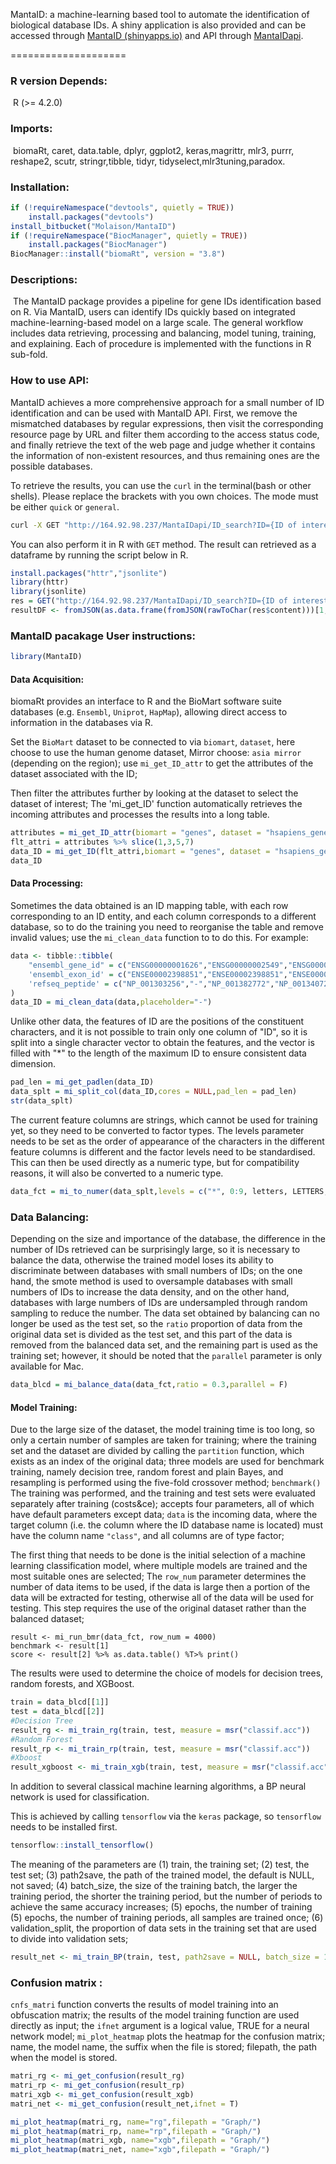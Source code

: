 MantaID: a machine-learning based tool to automate the identification of biological database IDs. A shiny application is also provided and can be accessed through [MantaID (shinyapps.io)](https://molaison.shinyapps.io/MantaID/) and API through [MantaIDapi](http://164.92.98.237/MantaIDapi/__docs__/).

====================

### R version Depends: 

​    R (>= 4.2.0)

### Imports:

​	biomaRt, caret, data.table, dplyr, ggplot2, keras,magrittr, mlr3, purrr, reshape2, scutr, stringr,tibble, tidyr, tidyselect,mlr3tuning,paradox.

### Installation:

```R
if (!requireNamespace("devtools", quietly = TRUE))
    install.packages("devtools")
install_bitbucket("Molaison/MantaID")
if (!requireNamespace("BiocManager", quietly = TRUE))
    install.packages("BiocManager")
BiocManager::install("biomaRt", version = "3.8")
```

### Descriptions:

​	The MantaID package provides a pipeline for gene IDs identification based on R. Via MantaID, users can identify IDs quickly based on integrated machine-learning-based model  on a large scale. The general workflow includes data retrieving, processing and balancing, model tuning, training, and explaining. Each of procedure is implemented with the functions in R sub-fold. 


### How to use API:

MantaID achieves a more comprehensive approach for a small number of ID identification and can be used with MantaID API. First, we remove the mismatched databases by regular expressions, then visit the corresponding resource page by URL and filter them according to the access status code, and finally retrieve the text of the web page and judge whether it contains the information of non-existent resources, and thus remaining ones are the possible databases. 

To retrieve the results, you can use the `curl` in the terminal(bash or other shells). Please replace the brackets with you own choices. The mode must be either `quick` or `general`.

```bash
curl -X GET "http://164.92.98.237/MantaIDapi/ID_search?ID={ID of interest}&quick={mode}" -H "accept: */*"
```

You can also perform it in R with `GET` method. The result can retrieved as a dataframe by running the script below in R.

```R
install.packages("httr","jsonlite")
library(httr)
library(jsonlite)
res = GET("http://164.92.98.237/MantaIDapi/ID_search?ID={ID of interest}&quick={mode}")
resultDF <- fromJSON(as.data.frame(fromJSON(rawToChar(res$content)))[1,1])
```

### MantaID pacakage User instructions:

```R
library(MantaID) 
```

#### Data Acquisition:

biomaRt provides an interface to R and the BioMart software suite databases (e.g. `Ensembl`, `Uniprot`, `HapMap`), allowing direct access to information in the databases via R.

Set the `BioMart` dataset to be connected to via `biomart`, `dataset`, here choose to use the human genome dataset, Mirror choose: `asia mirror` (depending on the region); use `mi_get_ID_attr` to get the attributes of the dataset associated with the ID;

Then filter the attributes further by looking at the dataset to select the dataset of interest;
The 'mi_get_ID' function automatically retrieves the incoming attributes and processes the results into a long table.

```r
attributes = mi_get_ID_attr(biomart = "genes", dataset = "hsapiens_gene_ensembl", mirror = "asia")
flt_attri = attributes %>% slice(1,3,5,7)
data_ID = mi_get_ID(flt_attri,biomart = "genes", dataset = "hsapiens_gene_ensembl", mirror = "asia")
data_ID
```

#### Data Processing:

Sometimes the data obtained is an ID mapping table, with each row corresponding to an ID
entity, and each column corresponds to a different database, so to do the training you need to reorganise the table and remove invalid values; use the `mi_clean_data` function to
to do this. For example:

```r
data <- tibble::tibble(
	"ensembl_gene_id" = c("ENSG00000001626","ENSG00000002549","ENSG00000002586","ENSG00000002745"),
	'ensembl_exon_id' = c("ENSE00002398851","ENSE00002398851","ENSE00002398851","ENSE00002398851"),
	'refseq_peptide' = c("NP_001303256","-","NP_001382772","NP_001340728")
)
data_ID = mi_clean_data(data,placeholder="-")
```

Unlike other data, the features of ID are the positions of the constituent characters, and it is not possible to train only one column of "ID", so it is split into a single character vector to obtain the features, and the vector is filled with "\*" to the length of the maximum ID to ensure consistent data dimension.

```r
pad_len = mi_get_padlen(data_ID)
data_splt = mi_split_col(data_ID,cores = NULL,pad_len = pad_len)
str(data_splt)
```

The current feature columns are strings, which cannot be used for training yet, so they need to be converted to factor types. The levels parameter needs to be set as the order of appearance of the characters in the different feature columns is different and the factor levels need to be standardised. This can then be used directly as a numeric type, but for compatibility reasons, it will also be converted to a numeric type.

```r
data_fct = mi_to_numer(data_splt,levels = c("*", 0:9, letters, LETTERS, "_", ".", "-", " ", "/", "\\", ":"))
```

### Data Balancing:

Depending on the size and importance of the database, the difference in the number of IDs retrieved can be surprisingly large, so it is necessary to balance the data, otherwise the trained model loses its ability to discriminate between databases with small numbers of IDs; on the one hand, the smote method is used to oversample databases with small numbers of IDs to increase the data density, and on the other hand, databases with large numbers of IDs are undersampled through random sampling to reduce the number. The data set obtained by balancing can no longer be used as the test set, so the `ratio` proportion of data from the original data set is divided as the test set, and this part of the data is removed from the balanced data set, and the remaining part is used as the training set; however, it should be noted that the `parallel` parameter is only available for Mac.

```r
data_blcd = mi_balance_data(data_fct,ratio = 0.3,parallel = F)
```

#### Model Training:

Due to the large size of the dataset, the model training time is too long, so only a certain number of samples are taken for training; where the training set and the dataset are divided by calling the `partition` function, which exists as an index of the original data; three models are used for benchmark training, namely decision tree, random forest and plain Bayes, and resampling is performed using the five-fold crossover method; `benchmark()` The training was performed, and the training and test sets were evaluated separately after training (costs&ce);
accepts four parameters, all of which have default parameters except data; `data` is the incoming data, where the target column (i.e. the column where the ID database name is located) must have the column name `"class"`, and all columns are of type factor;

The first thing that needs to be done is the initial selection of a machine learning classification model, where multiple models are trained and the most suitable ones are selected;
The `row_num` parameter determines the number of data items to be used, if the data is large then a portion of the data will be extracted for testing, otherwise all of the data will be used for testing. This step requires the use of the original dataset rather than the balanced dataset;

```{r echo=FALSE, message=FALSE, hide=TRUE}
result <- mi_run_bmr(data_fct, row_num = 4000)
benchmark <- result[1]
score <- result[2] %>% as.data.table() %T>% print()
```

The results were used to determine the choice of models for decision trees, random forests, and XGBoost.

```r
train = data_blcd[[1]]
test = data_blcd[[2]]
#Decision Tree
result_rg <- mi_train_rg(train, test, measure = msr("classif.acc"))
#Random Forest
result_rp <- mi_train_rp(train, test, measure = msr("classif.acc"))
#Xboost
result_xgboost <- mi_train_xgb(train, test, measure = msr("classif.acc"))
```

In addition to several classical machine learning algorithms, a BP neural network is used for classification.

This is achieved by calling `tensorflow` via the `keras` package, so `tensorflow` needs to be installed first.

```r
tensorflow::install_tensorflow()
```

The meaning of the parameters are (1) train, the training set; (2) test, the test set; (3) path2save, the path of the trained model, the default is NULL, not saved; (4) batch_size, the size of the training batch, the larger the training period, the shorter the training period, but the number of periods to achieve the same accuracy increases; (5) epochs, the number of training (5) epochs, the number of training periods, all samples are trained once; (6) validation_split, the proportion of data sets in the training set that are used to divide into validation sets;

```r
result_net <- mi_train_BP(train, test, path2save = NULL, batch_size = 128, epochs = 64, validation_split = 0.3)
```

### Confusion matrix :

`cnfs_matri` function converts the results of model training into an obfuscation matrix; the results of the model training function are used directly as input; the `ifnet` argument is a logical value, TRUE for a neural network model;
`mi_plot_heatmap` plots the heatmap for the confusion matrix; name, the model name, the suffix when the file is stored; filepath, the path when the model is stored.

```r
matri_rg <- mi_get_confusion(result_rg)
matri_rp <- mi_get_confusion(result_rp)
matri_xgb <- mi_get_confusion(result_xgb)
matri_net <- mi_get_confusion(result_net,ifnet = T)

mi_plot_heatmap(matri_rg, name="rg",filepath = "Graph/")
mi_plot_heatmap(matri_rp, name="rp",filepath = "Graph/")
mi_plot_heatmap(matri_xgb, name="xgb",filepath = "Graph/")
mi_plot_heatmap(matri_net, name="xgb",filepath = "Graph/")
```